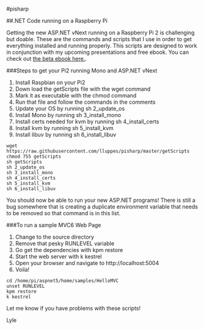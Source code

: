 #pisharp

##.NET Code running on a Raspberry Pi

Getting the new ASP.NET vNext running on a Raspberry Pi 2 is challenging but doable. These are the commands and scripts that I use in order to get everything installed and running properly.  This scripts are designed to work in conjunction with my upcoming presentations and free ebook.  You can check out [the beta ebook here.](https://github.com/lluppes/pisharp/blob/master/RaspberryPiNetDeveloper_v1_Beta.pdf).

###Steps to get your Pi2 running Mono and ASP.NET vNext
1. Install Raspbian on your Pi2
2. Down load the getScripts file with the wget command
3. Mark it as executable with the chmod command
4. Run that file and follow the commands in the comments
5. Update your OS by running sh 2_update_os
6. Install Mono by running sh 3_install_mono
7. Install certs needed for kvm by running sh 4_install_certs
8. Install kvm by running sh 5_install_kvm
9. Install libuv by running sh 6_install_libuv

```
wget https://raw.githubusercontent.com/lluppes/pisharp/master/getScripts
chmod 755 getScripts
sh getScripts
sh 2_update_os
sh 3_install_mono
sh 4_install_certs
sh 5_install_kvm
sh 6_install_libuv
```

You should now be able to run your new ASP.NET programs!  There is still a bug somewhere that is creating a duplicate environment variable that needs to be removed so that command is in this list.

###To run a sample MVC6 Web Page
1. Change to the source directory
2. Remove that pesky RUNLEVEL variable
3. Go get the dependencies with kpm restore
3. Start the web server with k kestrel
4. Open your browser and navigate to http://localhost:5004
5. Voila!

```
cd /home/pi/aspnet5/home/samples/HelloMVC
unset RUNLEVEL
kpm restore
k kestrel
```

Let me know if you have problems with these scripts!

Lyle
